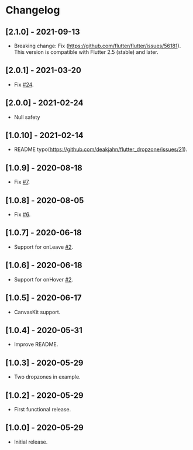 # Changelog

## [2.1.0] - 2021-09-13

* Breaking change: Fix (https://github.com/flutter/flutter/issues/56181). This version is compatible with Flutter 2.5 (stable) and later.

## [2.0.1] - 2021-03-20

* Fix [#24](https://github.com/deakjahn/flutter_dropzone/issues/24).

## [2.0.0] - 2021-02-24

* Null safety

## [1.0.10] - 2021-02-14

* README typo(https://github.com/deakjahn/flutter_dropzone/issues/21).

## [1.0.9] - 2020-08-18

* Fix [#7](https://github.com/deakjahn/flutter_dropzone/issues/7).

## [1.0.8] - 2020-08-05

* Fix [#6](https://github.com/deakjahn/flutter_dropzone/issues/6).

## [1.0.7] - 2020-06-18

* Support for onLeave [#2](https://github.com/deakjahn/flutter_dropzone/issues/2).

## [1.0.6] - 2020-06-18

* Support for onHover [#2](https://github.com/deakjahn/flutter_dropzone/issues/2).

## [1.0.5] - 2020-06-17

* CanvasKit support.

## [1.0.4] - 2020-05-31

* Improve README.

## [1.0.3] - 2020-05-29

* Two dropzones in example.

## [1.0.2] - 2020-05-29

* First functional release.

## [1.0.0] - 2020-05-29

* Initial release.

